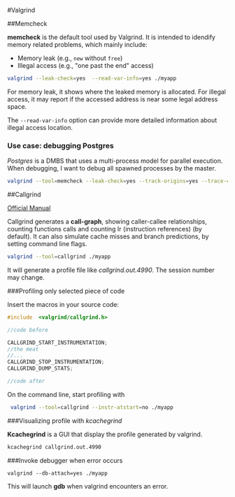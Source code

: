#Valgrind

##Memcheck

**memcheck** is the default tool used by Valgrind. It is intended to idendify memory related problems, which mainly include:

+ Memory leak (e.g., `new` without `free`)
+ Illegal access (e.g., "one past the end" access)

```bash
valgrind --leak-check=yes  --read-var-info=yes ./myapp
```

For memory leak, it shows where the leaked memory is allocated. For illegal access, it may report if the accessed address is near some legal address space.

The ` --read-var-info ` option can provide more detailed information about illegal access location.

### Use case: debugging Postgres

*Postgres* is a DMBS that uses a multi-process model for parallel execution. 
When debugging, I want to debug all spawned processes by the master.

```bash
valgrind --tool=memcheck --leak-check=yes --track-origins=yes --trace-children=yes --db-attach=yes --log-file="valgrind.log" pg_ctl -D ./data start 
```



##Callgrind

[Official Manual](http://valgrind.org/docs/manual/cl-manual.html)

Callgrind generates a **call-graph**, showing caller-callee relationships, counting functions calls and counting Ir (instruction references) (by default). It can also simulate cache misses and branch predictions, by setting command line flags.

```bash
valgrind --tool=callgrind ./myapp
```

It will generate a profile file like *callgrind.out.4990*. The session number may change.

###Profiling only selected piece of code

Insert the macros in your source code:

```cpp
#include  <valgrind/callgrind.h>

//code before

CALLGRIND_START_INSTRUMENTATION;
//the meat
//...
CALLGRIND_STOP_INSTRUMENTATION;
CALLGRIND_DUMP_STATS;

//code after
```

On the command line, start profiling with

```bash
 valgrind --tool=callgrind --instr-atstart=no ./myapp
```

###Visualizing profile with *kcachegrind*

**Kcachegrind** is a GUI that display the profile generated by valgrind.
```bash
kcachegrind callgrind.out.4990
```

###Invoke debugger when error occurs
```
valgrind --db-attach=yes ./myapp
```
This will launch **gdb** when valgrind encounters an error.


